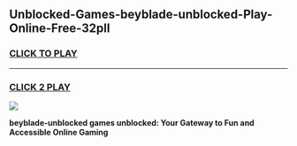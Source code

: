 
## Unblocked-Games-beyblade-unblocked-Play-Online-Free-32pll
<h3>
<a href="https://premium76.site?title=beyblade-unblocked&ref=26A">CLICK TO PLAY</a></h3>
<hr>

<h3>
<a href="https://premium76.site?title=beyblade-unblocked&ref=26A">CLICK 2 PLAY</a>
  
</h3>

<a href="https://premium76.site?title=beyblade-unblocked&ref=26A"><img src="https://clearcache.store/games.png"></a>


**beyblade-unblocked games unblocked: Your Gateway to Fun and Accessible Online Gaming**
